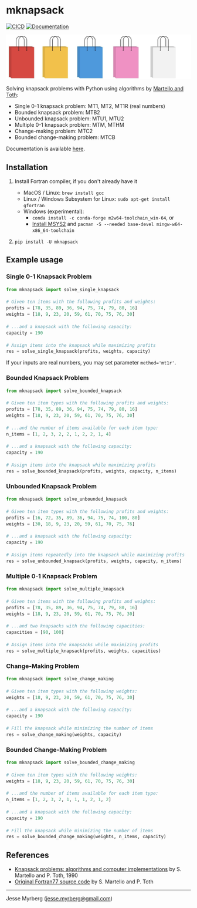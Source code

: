 # mknapsack

[![CICD](https://github.com/jmyrberg/mknapsack/actions/workflows/push.yml/badge.svg)](https://github.com/jmyrberg/mknapsack/actions/workflows/push.yml)
[![Documentation](https://readthedocs.org/projects/mknapsack/badge/?version=latest)](https://mknapsack.readthedocs.io/en/latest/?badge=latest)

![mknapsack cover](https://github.com/jmyrberg/mknapsack/blob/master/docs/cover.png?raw=true)

Solving knapsack problems with Python using algorithms by [Martello and Toth](https://dl.acm.org/doi/book/10.5555/98124):

* Single 0-1 knapsack problem: MT1, MT2, MT1R (real numbers)
* Bounded knapsack problem: MTB2
* Unbounded knapsack problem: MTU1, MTU2
* Multiple 0-1 knapsack problem: MTM, MTHM
* Change-making problem: MTC2
* Bounded change-making problem: MTCB

Documentation is available [here](https://mknapsack.readthedocs.io).


## Installation

1. Install Fortran compiler, if you don't already have it
   * MacOS / Linux:
    `brew install gcc`
   * Linux / Windows Subsystem for Linux:
     `sudo apt-get install gfortran`
   * Windows (experimental):
     * `conda install -c conda-forge m2w64-toolchain_win-64`, or
     * [Install MSYS2](https://www.msys2.org) and `pacman -S --needed base-devel mingw-w64-x86_64-toolchain`

2. `pip install -U mknapsack`


## Example usage

### Single 0-1 Knapsack Problem

```python
from mknapsack import solve_single_knapsack

# Given ten items with the following profits and weights:
profits = [78, 35, 89, 36, 94, 75, 74, 79, 80, 16]
weights = [18, 9, 23, 20, 59, 61, 70, 75, 76, 30]

# ...and a knapsack with the following capacity:
capacity = 190

# Assign items into the knapsack while maximizing profits
res = solve_single_knapsack(profits, weights, capacity)
```

If your inputs are real numbers, you may set parameter `method='mt1r'`.

### Bounded Knapsack Problem

```python
from mknapsack import solve_bounded_knapsack

# Given ten item types with the following profits and weights:
profits = [78, 35, 89, 36, 94, 75, 74, 79, 80, 16]
weights = [18, 9, 23, 20, 59, 61, 70, 75, 76, 30]

# ...and the number of items available for each item type:
n_items = [1, 2, 3, 2, 2, 1, 2, 2, 1, 4]

# ...and a knapsack with the following capacity:
capacity = 190

# Assign items into the knapsack while maximizing profits
res = solve_bounded_knapsack(profits, weights, capacity, n_items)
```

### Unbounded Knapsack Problem

```python
from mknapsack import solve_unbounded_knapsack

# Given ten item types with the following profits and weights:
profits = [16, 72, 35, 89, 36, 94, 75, 74, 100, 80]
weights = [30, 18, 9, 23, 20, 59, 61, 70, 75, 76]

# ...and a knapsack with the following capacity:
capacity = 190

# Assign items repeatedly into the knapsack while maximizing profits
res = solve_unbounded_knapsack(profits, weights, capacity, n_items)
```

### Multiple 0-1 Knapsack Problem

```python
from mknapsack import solve_multiple_knapsack

# Given ten items with the following profits and weights:
profits = [78, 35, 89, 36, 94, 75, 74, 79, 80, 16]
weights = [18, 9, 23, 20, 59, 61, 70, 75, 76, 30]

# ...and two knapsacks with the following capacities:
capacities = [90, 100]

# Assign items into the knapsacks while maximizing profits
res = solve_multiple_knapsack(profits, weights, capacities)
```

### Change-Making Problem

```python
from mknapsack import solve_change_making

# Given ten item types with the following weights:
weights = [18, 9, 23, 20, 59, 61, 70, 75, 76, 30]

# ...and a knapsack with the following capacity:
capacity = 190

# Fill the knapsack while minimizing the number of items
res = solve_change_making(weights, capacity)
```

### Bounded Change-Making Problem

```python
from mknapsack import solve_bounded_change_making

# Given ten item types with the following weights:
weights = [18, 9, 23, 20, 59, 61, 70, 75, 76, 30]

# ...and the number of items available for each item type:
n_items = [1, 2, 3, 2, 1, 1, 1, 2, 1, 2]

# ...and a knapsack with the following capacity:
capacity = 190

# Fill the knapsack while minimizing the number of items
res = solve_bounded_change_making(weights, n_items, capacity)
```

## References

* [Knapsack problems: algorithms and computer implementations](https://dl.acm.org/doi/book/10.5555/98124) by S. Martello and P. Toth, 1990
* [Original Fortran77 source code](http://people.sc.fsu.edu/~jburkardt/f77_src/knapsack/knapsack.f) by S. Martello and P. Toth

---
Jesse Myrberg (jesse.myrberg@gmail.com)